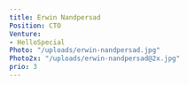 ```yaml
---
title: Erwin Nandpersad
Position: CTO
Venture:
- HelloSpecial
Photo: "/uploads/erwin-nandpersad.jpg"
Photo2x: "/uploads/erwin-nandpersad@2x.jpg"
prio: 3
---
```

